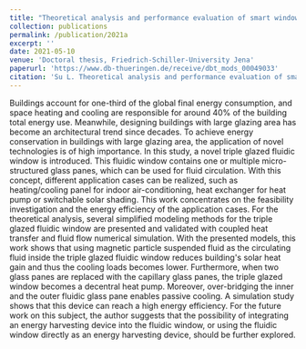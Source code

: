 ```yaml
---
title: "Theoretical analysis and performance evaluation of smart windows"
collection: publications
permalink: /publication/2021a
excerpt: ''
date: 2021-05-10
venue: 'Doctoral thesis, Friedrich-Schiller-University Jena'
paperurl: 'https://www.db-thueringen.de/receive/dbt_mods_00049033'
citation: 'Su L. Theoretical analysis and performance evaluation of smart windows. Dissertation. Friedrich-Schiller-University Jena, 2021.'
---
```


Buildings account for one-third of the global final energy consumption, and space heating and cooling are responsible for around 40% of the building total energy use. Meanwhile, designing buildings with large glazing area has become an architectural trend since decades. To achieve energy conservation in buildings with large glazing area, the application of novel technologies is of high importance. In this study, a novel triple glazed fluidic window is introduced. This fluidic window contains one or multiple micro-structured glass panes, which can be used for fluid circulation. With this concept, different application cases can be realized, such as heating/cooling panel for indoor air-conditioning, heat exchanger for heat pump or switchable solar shading. This work concentrates on the feasibility investigation and the energy efficiency of the application cases. For the theoretical analysis, several simplified modeling methods for the triple glazed fluidic window are presented and validated with coupled heat transfer and fluid flow numerical simulation. With the presented models, this work shows that using magnetic particle suspended fluid as the circulating fluid inside the triple glazed fluidic window reduces building's solar heat gain and thus the cooling loads becomes lower. Furthermore, when two glass panes are replaced with the capillary glass panes, the triple glazed window becomes a decentral heat pump. Moreover, over-bridging the inner and the outer fluidic glass pane enables passive cooling. A simulation study shows that this device can reach a high energy efficiency. For the future work on this subject, the author suggests that the possibility of integrating an energy harvesting device into the fluidic window, or using the fluidic window directly as an energy harvesting device, should be further explored.

